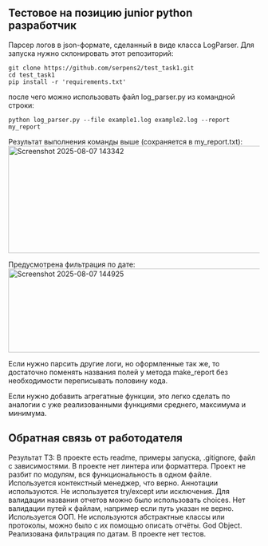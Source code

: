## Тестовое на позицию junior python разработчик

Парсер логов в json-формате, сделанный в виде класса LogParser. 
Для запуска нужно склонировать этот репозиторий:
```
git clone https://github.com/serpens2/test_task1.git
cd test_task1
pip install -r 'requirements.txt'
```
после чего можно использовать файл log_parser.py из командной строки:
```
python log_parser.py --file example1.log example2.log --report my_report
```
Результат выполнения команды выше (сохраняется в my_report.txt):
<img width="701" height="215" alt="Screenshot 2025-08-07 143342" src="https://github.com/user-attachments/assets/ee90313e-21ae-4950-a920-fc7444e98f3e" />


Предусмотрена фильтрация по дате:
<img width="841" height="168" alt="Screenshot 2025-08-07 144925" src="https://github.com/user-attachments/assets/fe67200d-6225-48a9-b083-be53f4e5e42b" />


Если нужно парсить другие логи, но оформленные так же, то достаточно поменять названия полей у метода make_report без необходимости переписывать половину кода.

Если нужно добавить агрегатные функции, это легко сделать по аналогии с уже реализованными функциями среднего, максимума и минимума.

## Обратная связь от работодателя

Результат ТЗ: В проекте есть readme, примеры запуска, .gitignore, файл с зависимостями. В проекте нет линтера или форматтера. Проект не разбит по модулям, вся функциональность в одном файле. Используется контекстный менеджер, что верно. Аннотации используются. Не используется try/except или исключения. Для валидации названия отчетов можно было использовать choices. Нет валидации путей к файлам, например если путь указан не верно. Используется ООП. Не используются абстрактные классы или протоколы, можно было с их помощью описать отчёты. God Object. Реализована фильтрация по датам. В проекте нет тестов.

